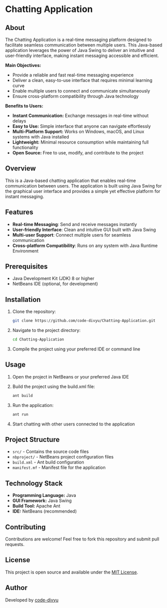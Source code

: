 # Chatting Application

## About

The Chatting Application is a real-time messaging platform designed to facilitate seamless communication between multiple users. This Java-based application leverages the power of Java Swing to deliver an intuitive and user-friendly interface, making instant messaging accessible and efficient.

**Main Objectives:**
- Provide a reliable and fast real-time messaging experience
- Deliver a clean, easy-to-use interface that requires minimal learning curve
- Enable multiple users to connect and communicate simultaneously
- Ensure cross-platform compatibility through Java technology

**Benefits to Users:**
- **Instant Communication:** Exchange messages in real-time without delays
- **Easy to Use:** Simple interface that anyone can navigate effortlessly
- **Multi-Platform Support:** Works on Windows, macOS, and Linux systems with Java installed
- **Lightweight:** Minimal resource consumption while maintaining full functionality
- **Open Source:** Free to use, modify, and contribute to the project

## Overview

This is a Java-based chatting application that enables real-time communication between users. The application is built using Java Swing for the graphical user interface and provides a simple yet effective platform for instant messaging.

## Features

- **Real-time Messaging**: Send and receive messages instantly
- **User-friendly Interface**: Clean and intuitive GUI built with Java Swing
- **Multi-user Support**: Connect multiple users for seamless communication
- **Cross-platform Compatibility**: Runs on any system with Java Runtime Environment

## Prerequisites

- Java Development Kit (JDK) 8 or higher
- NetBeans IDE (optional, for development)

## Installation

1. Clone the repository:
   ```bash
   git clone https://github.com/code-divyu/Chatting-Application.git
   ```

2. Navigate to the project directory:
   ```bash
   cd Chatting-Application
   ```

3. Compile the project using your preferred IDE or command line

## Usage

1. Open the project in NetBeans or your preferred Java IDE
2. Build the project using the build.xml file:
   ```bash
   ant build
   ```

3. Run the application:
   ```bash
   ant run
   ```

4. Start chatting with other users connected to the application

## Project Structure

- `src/` - Contains the source code files
- `nbproject/` - NetBeans project configuration files
- `build.xml` - Ant build configuration
- `manifest.mf` - Manifest file for the application

## Technology Stack

- **Programming Language:** Java
- **GUI Framework:** Java Swing
- **Build Tool:** Apache Ant
- **IDE:** NetBeans (recommended)

## Contributing

Contributions are welcome! Feel free to fork this repository and submit pull requests.

## License

This project is open source and available under the [MIT License](LICENSE).

## Author

Developed by [code-divyu](https://github.com/code-divyu)

